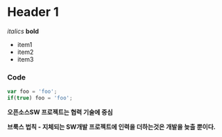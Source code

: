 # Header 1

*italics*
**bold**

- item1
- item2
- item3

### Code
```javascript
var foo = 'foo';
if(true) foo = 'foo';
```

**오픈소스SW 프로젝트는 협력 기술에 중심**

**브룩스 법칙 - 지체되는 SW개발 프로젝트에 인력을 더하는것은 개발을 늦출 뿐이다.**
